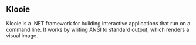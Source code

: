 ## Klooie
Klooie is a .NET framework for building interactive applications that run on a command line. It works by writing ANSI to standard output, which renders a visual image.
